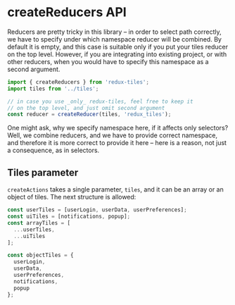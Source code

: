 # createReducers API

Reducers are pretty tricky in this library – in order to select path correctly, we have to specify under which namespace reducer will be combined. By default it is empty, and this case is suitable only if you put your tiles reducer on the top level. However, if you are integrating into existing project, or with other reducers, when you would have to specify this namespace as a second argument.

```javascript
import { createReducers } from 'redux-tiles';
import tiles from '../tiles';

// in case you use _only_ redux-tiles, feel free to keep it
// on the top level, and just omit second argument
const reducer = createReducer(tiles, 'redux_tiles');
```

One might ask, why we specify namespace here, if it affects only selectors? Well, we combine reducers, and we have to provide correct namespace, and therefore it is more correct to provide it here – here is a reason, not just a consequence, as in selectors.

## Tiles parameter

`createActions` takes a single parameter, `tiles`, and it can be an array or an object of tiles. The next structure is allowed:

```javascript
const userTiles = [userLogin, userData, userPreferences];
const uiTiles = [notifications, popup];
const arrayTiles = [
  ...userTiles,
  ...uiTiles
];

const objectTiles = {
  userLogin,
  userData,
  userPreferences,
  notifications,
  popup
};
```
